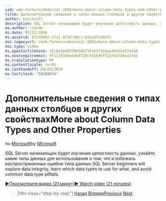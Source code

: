 ```yaml
---
uid: web-forms/videos/sql-2005/more-about-column-data-types-and-other-properties
title: Дополнительные сведения о типах данных столбцов и другие свойства | Документация Майкрософт
author: microsoft
description: SQL Server начинающих будет изучение целостность данных, узнайте, какие типы данных для использования о том, что и избежать распространенных ошибок типа данных.
ms.author: riande
ms.date: 02/22/2006
ms.assetid: 8fcd3402-1711-4f19-b0cc-b91edfe285fc
msc.legacyurl: /web-forms/videos/sql-2005/more-about-column-data-types-and-other-properties
msc.type: video
ms.openlocfilehash: 21c6e5b69729659973fe63f364aa3bb2b4f2e4ab
ms.sourcegitcommit: 0f1119340e4464720cfd16d0ff15764746ea1fea
ms.translationtype: MT
ms.contentlocale: ru-RU
ms.lasthandoff: 04/09/2019
ms.locfileid: "59398674"
---
```

# <a name="more-about-column-data-types-and-other-properties"></a><span data-ttu-id="7456b-103">Дополнительные сведения о типах данных столбцов и других свойствах</span><span class="sxs-lookup"><span data-stu-id="7456b-103">More about Column Data Types and Other Properties</span></span>

<span data-ttu-id="7456b-104">по [Microsoft](https://github.com/microsoft)</span><span class="sxs-lookup"><span data-stu-id="7456b-104">by [Microsoft](https://github.com/microsoft)</span></span>

<span data-ttu-id="7456b-105">SQL Server начинающих будет изучение целостность данных, узнайте, какие типы данных для использования о том, что и избежать распространенных ошибок типа данных.</span><span class="sxs-lookup"><span data-stu-id="7456b-105">SQL Server beginners will explore data integrity, learn which data types to use for what, and avoid common data type pitfalls.</span></span>

[<span data-ttu-id="7456b-106">&#9654;Просмотрите видео (21 минут)</span><span class="sxs-lookup"><span data-stu-id="7456b-106">&#9654; Watch video (21 minutes)</span></span>](https://channel9.msdn.com/Blogs/ASP-NET-Site-Videos/more-about-column-data-types-and-other-properties)

> [!div class="step-by-step"]
> <span data-ttu-id="7456b-107">[Назад](understanding-database-tables-and-records.md)
> [Вперед](designing-relational-database-tables.md)</span><span class="sxs-lookup"><span data-stu-id="7456b-107">[Previous](understanding-database-tables-and-records.md)
[Next](designing-relational-database-tables.md)</span></span>
